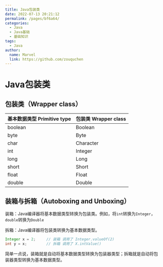 ```yaml
---
title: Java包装类
date: 2022-07-13 20:21:12
permalink: /pages/bf6a64/
categories:
  - Java
  - Java基础
  - 基础知识
tags:
  - Java
author: 
  name: Marvel
  link: https://github.com/zouquchen
---
```

# Java包装类

## 包装类（Wrapper class）
| 基本数据类型 Primitive type | 包装类 Wrapper class |
| --------------------------- | -------------------- |
| boolean                     | Boolean              |
| byte                        | Byte                 |
| char                        | Character            |
| int                         | Integer              |
| long                        | Long                 |
| short                       | Short                |
| float                       | Float                |
| double                      | Double               |

## 装箱与拆箱（Autoboxing and Unboxing）

装箱：Java编译器将基本数据类型转换为包装类。例如，将`int`转换为`Integer`，`double`转换为`Double`

拆箱：Java编译器将包装类转换为基本数据类型。

```java
Integer x = 2;     // 装箱 调用了 Integer.valueOf(2)
int y = x;         // 拆箱 调用了 X.intValue()
```

简单一点说，装箱就是自动将基本数据类型转换为包装器类型；拆箱就是自动将包装器类型转换为基本数据类型。